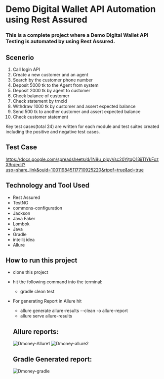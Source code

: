 # Demo Digital Wallet  API Automation using Rest Assured
### This is a complete project where a Demo Digital Wallet  API Testing is automated by using Rest Assured.

## Scenerio
1. Call login API
2. Create  a new customer and an agent
3. Search by the customer phone number
4. Deposit 5000 tk to the Agent from system
5. Deposit 2000 tk by agent to customer 
6. Check balance of customer
7. Check statement by trnxId 
8. Withdraw 1000 tk by customer and assert expected balance
9. Send 500 tk to another customer and assert expected balance
10. Check customer statement

Key test cases(total 24) are written for each module and test suites created including the positive and negative test cases.

## Test Case
https://docs.google.com/spreadsheets/d/1N8u_plpyVsc20YjtqO13jjTlYkFozX9n/edit?usp=share_link&ouid=100119845117710925220&rtpof=true&sd=true

## Technology and Tool Used
- Rest Assured
- TestNG
- commons-configuration
- Jackson
- Java Faker
- Lombok
- Java
- Gradle
- intellij idea 
- Allure


## How to run this project
- clone this project
- hit the following command into the terminal:
  - gradle clean test
- For generating Report in Allure hit
  - allure generate allure-results --clean -o allure-report
  - allure serve allure-results  
  
  
  
  ## Allure reports:
  
  
  
  ![Dmoney-Allure1](https://user-images.githubusercontent.com/28690228/224394546-1e141614-9509-4438-9b42-9451bd0d8b30.png)
  ![Dmoney-allure2](https://user-images.githubusercontent.com/28690228/224394599-29c63840-cf99-4e7d-a60c-d6b0972afbe0.png)
  
  
  ## Gradle Generated report:
  
  ![Dmoney-gradle](https://user-images.githubusercontent.com/28690228/224394854-fa96124b-6a1e-4acd-9fb5-5959fa01726e.png)

  
  
  

  
  
